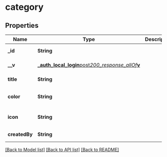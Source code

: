 # category

## Properties

| Name          | Type                                                                                                     | Description | Notes                        |
| ------------- | -------------------------------------------------------------------------------------------------------- | ----------- | ---------------------------- |
| **\_id**      | **String**                                                                                               |             | [default to null]            |
| **\_\_v**     | [**\_auth_local_login**post*200_response_allOf***v**](_auth_local_login__post_200_response_allOf___v.md) |             | [default to null]            |
| **title**     | **String**                                                                                               |             | [default to null]            |
| **color**     | **String**                                                                                               |             | [optional] [default to null] |
| **icon**      | **String**                                                                                               |             | [optional] [default to null] |
| **createdBy** | **String**                                                                                               |             | [default to null]            |

[[Back to Model list]](../README.md#documentation-for-models) [[Back to API list]](../README.md#documentation-for-api-endpoints) [[Back to README]](../README.md)
